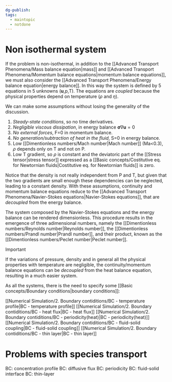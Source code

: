```yaml
---
dg-publish: 
tags:
  - maintopic
  - notdone
---
```

# Non isothermal system
If the problem is non-isothermal, in addition to the [[Advanced Transport Phenomena/Mass balance equation|mass]] and [[Advanced Transport Phenomena/Momentum balance equations|momentum balance equations]], we must also consider the [[Advanced Transport Phenomena/Energy balance equation|energy balance]].
In this way the system is defined by 5 equations in 5 unknowns ($\mathbf{u}$,p,T). The equations are *coupled* because the physical properties depend on temperature ($\rho$ and $\eta$).

We can make some assumptions without losing the generality of the discussion.
1. *Steady-state conditions*, so no time derivatives.
2. *Negligible viscous dissipation*, in energy balance $\boldsymbol{\sigma} \nabla \textbf{u}=0$
3. *No external forces*, F=0 in momentum balance.
4. *No generation/subtraction of heat in the fluid*, S=0 in energy balance.
5. Low [[Dimentionless numbers/Mach number|Mach number]] (Ma<0.3), $\rho$ depends only on T and not on P.
6. Low T gradient, so $\rho$ is constant and the deviatoric part of the [[Stress tensor|stress tensor]] expressed as a [[Basic concepts/Costitutive eq. for Newtornian fluids|Costitutive eq. for Newtornian fluids]] is zero.

Notice that the density is not really independent from P and T, but given that the two gradients are small enough these dependencies can be neglected, leading to a constant density.
With these assumptions, continuity and momentum balance equations reduce to the [[Advanced Transport Phenomena/Navier-Stokes equations|Navier-Stokes equations]], that are *decoupled* from the energy balance.

The system composed by the Navier-Stokes equations and the energy balance can be rendered dimensionless. This procedure results in the emergence of three adimensional numbers, namely the [[Dimentionless numbers/Reynolds number|Reynolds number]], the [[Dimentionless numbers/Prandl number|Prandl number]], and their product, known as the [[Dimentionless numbers/Peclet number|Peclet number]].

>[!important]
>If the variations of pressure, density and in general all the physical properties with temperature are negligible, the continuity/momentum balance equations can be *decoupled* from the heat balance equation, resulting in a much easier system.

As all the systems, there is the need to specify some [[Basic concepts/Boundary conditions|boundary conditions]]:

[[Numerical Simulation/2. Boundary contiditions/BC - temperature profile|BC - temperature profile]]
[[Numerical Simulation/2. Boundary contiditions/BC - heat flux|BC - heat flux]]
[[Numerical Simulation/2. Boundary contiditions/BC - periodicity(heat)|BC - periodicity(heat)]]
[[Numerical Simulation/2. Boundary contiditions/BC - fluid-solid coupling|BC - fluid-solid coupling]]
[[Numerical Simulation/2. Boundary contiditions/BC - thin layer|BC - thin layer]]

# Problems with species transport


BC: concentration profile
BC: diffusive flux
BC: periodicity
BC: fluid-solid interface
BC: thin-layer

